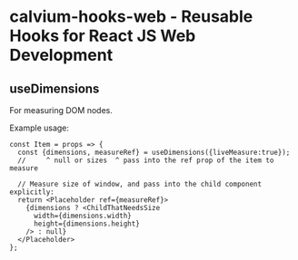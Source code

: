 calvium-hooks-web - Reusable Hooks for React JS Web Development
=========

useDimensions
----

For measuring DOM nodes.

Example usage:

```
const Item = props => {
  const {dimensions, measureRef} = useDimensions({liveMeasure:true});
  //     ^ null or sizes  ^ pass into the ref prop of the item to measure

  // Measure size of window, and pass into the child component explicitly:
  return <Placeholder ref={measureRef}>
    {dimensions ? <ChildThatNeedsSize
      width={dimensions.width}
      height={dimensions.height}
    /> : null}
  </Placeholder>
};
```
